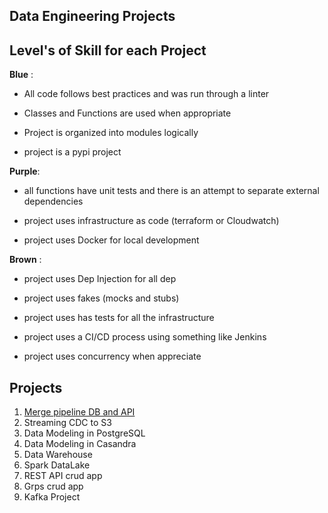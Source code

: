 ## Data Engineering Projects

## Level's of Skill for each Project

**Blue** :

* All code follows best practices and was run through a linter   

* Classes and Functions are used when appropriate  

* Project is organized into modules logically  

* project is a pypi project  

**Purple**:  


* all functions have unit tests and there is an attempt to separate external dependencies

* project uses infrastructure as code (terraform or Cloudwatch)  

* project uses Docker for local development  
 
**Brown** :

* project uses Dep Injection for all dep  

* project uses fakes (mocks and stubs)

* project uses has tests for all the infrastructure  

* project uses a CI/CD process using something like Jenkins  

* project uses concurrency when appreciate  
  
  
## Projects     
  
1. [Merge pipeline DB and API](https://github.com/bclipp/data_engineering_projects/tree/master/project01)
2. Streaming CDC to S3   
3. Data Modeling in PostgreSQL  
4. Data Modeling in Casandra  
5. Data Warehouse   
6. Spark DataLake
7. REST API crud app
8. Grps crud  app
9. Kafka Project
